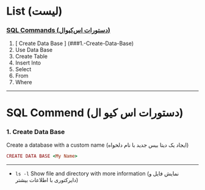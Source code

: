 # List (لیست)

### [SQL Commands (دستورات اس‌کیو‌ال)](#sql-commands-دستورات-اس-کیو-ال)
1. [ Create Data Base ] (###1.-Create-Data-Base)
2. Use Data Base
3. Create Table
4. Insert Into
5. Select
6. From
7. Where

---
# SQL Commend (دستورات اس کیو ال)

### 1. Create Data Base
Create a database with a custom name (ایجاد یک دیتا بیس جدید با نام دلخواه)
```ruby
CREATE DATA BASE <My Name>
```

---




* ```ls -l``` Show file and directory with more information (نمایش فایل و دایرکتوری با اطلاعات بیشتر)
